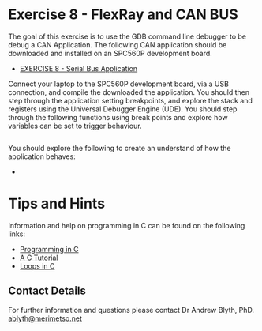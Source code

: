 # Exercise 8 - FlexRay and CAN BUS

The goal of this exercise is to use the GDB command line debugger to be debug a CAN Application. The following CAN application should be downloaded and installed on an SPC560P development board.

* [EXERCISE 8 - Serial Bus Application](https://github.com/Merimetso-Code/EmbeddedAutomotiveSecurity/blob/main/EXERCISE8.zip)

Connect your laptop to the SPC560P development board, via a USB connection, and compile the downloaded the application. You should then step through the application setting breakpoints, and explore the stack and registers using the Universal Debugger Engine (UDE).  You should step through the following functions using break points and explore how variables can be set to trigger behaviour.

```c

```

You should explore the following to create an understand of how the application behaves:

* 

# Tips and Hints
Information and help on programming in C can be found on the following links:
* [Programming in C](https://beginnersbook.com/2014/01/c-program-structure/)
* [A C Tutorial](https://www.cprogramming.com/tutorial/c-tutorial.html?inl=nv)
* [Loops in C](https://www.tutorialspoint.com/cprogramming/c_loops.htm)

## Contact Details

For further information and questions please contact Dr Andrew Blyth, PhD. <ablyth@merimetso.net>
